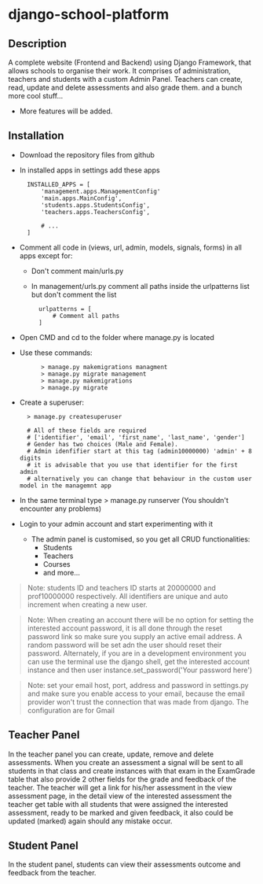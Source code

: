 # django-school-platform

## Description

A complete website (Frontend and Backend) using Django Framework, that allows schools to organise their work.
It comprises of administration, teachers and students with a custom Admin Panel.
Teachers can create, read, update and delete assessments and also grade them. 
and a bunch more cool stuff...
* More features will be added.

## Installation

* Download the repository files from github
* In installed apps in settings add these apps

        INSTALLED_APPS = [
            'management.apps.ManagementConfig'
            'main.apps.MainConfig',
            'students.apps.StudentsConfig',
            'teachers.apps.TeachersConfig',
            
            # ...
        ]

* Comment all code in (views, url, admin, models, signals, forms) in all apps except for:
    * Don't comment main/urls.py
    * In management/urls.py comment all paths inside the urlpatterns list but don't comment the list
    
            urlpatterns = [
                # Comment all paths
            ]

* Open CMD and cd to the folder where manage.py is located
* Use these commands:

            > manage.py makemigrations managment
            > manage.py migrate management
            > manage.py makemigrations
            > manage.py migrate

* Create a superuser:

        > manage.py createsuperuser
        
        # All of these fields are required
        # ['identifier', 'email', 'first_name', 'last_name', 'gender']
        # Gender has two choices (Male and Female).
        # Admin idenfifier start at this tag (admin10000000) 'admin' + 8 digits
        # it is advisable that you use that identifier for the first admin
        # alternatively you can change that behaviour in the custom user model in the managemnt app
        
* In the same terminal type > manage.py runserver (You shouldn't encounter any problems)
* Login to your admin account and start experimenting with it
    * The admin panel is customised, so you get all CRUD functionalities:
        * Students
        * Teachers
        * Courses
        * and more...
> Note: students ID and teachers ID starts at 20000000 and prof10000000 respectively.
> All identifiers are unique and auto increment when creating a new user.

> Note: When creating an account there will be no option for setting the 
> interested account password, it is all done through the reset password link
> so make sure you supply an active email address. A random password will be set adn the user
> should reset their password.
> Alternately, if you are in a development environment you can use the terminal use the django shell,
> get the interested account instance and then user instance.set_password('Your password here')

> Note: set your email host, port, address and password in settings.py and make sure you enable 
> access to your email, because the email provider won't trust the connection that was made from django.
> The configuration are for Gmail 

## Teacher Panel

In the teacher panel you can create, update, remove and delete assessments.
When you create an assessment a signal will be sent to all students in that class and
create instances with that exam in the ExamGrade table that also provide 2 other fields for
the grade and feedback of the teacher. The teacher will get a link for his/her assessment
in the view assessment page, in the detail view of the interested assessment the teacher
get table with all students that were assigned the interested assessment, ready to be marked
and given feedback, it also could be updated (marked) again should any mistake occur. 

## Student Panel

In the student panel, students can view their assessments outcome and feedback from the teacher.


    
        
 
            
        
        
